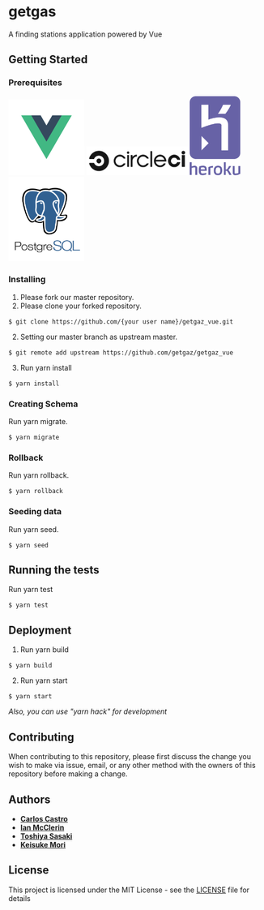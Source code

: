 # getgas

A finding stations application powered by Vue

## Getting Started

### Prerequisites

<img src="img/vue_logo.png" width="150"/>
<img src="img/circle-logo-horizontal-black.png" width="200"/>
<img src="img/heroku.png" width="100"/>
<img src="img/postgresql-logo.png" width="150"/>

### Installing

1. Please fork our master repository.
2. Please clone your forked repository.

```
$ git clone https://github.com/{your user name}/getgaz_vue.git
```

2. Setting our master branch as upstream master.

```
$ git remote add upstream https://github.com/getgaz/getgaz_vue
```

3. Run yarn install

```
$ yarn install
```

### Creating Schema

Run yarn migrate.

```
$ yarn migrate
```

### Rollback

Run yarn rollback.

```
$ yarn rollback
```

### Seeding data

Run yarn seed.

```
$ yarn seed
```

## Running the tests

Run yarn test

```
$ yarn test
```

## Deployment

1. Run yarn build

```
$ yarn build
```

2. Run yarn start

```
$ yarn start
```

_Also, you can use "yarn hack" for development_

## Contributing

When contributing to this repository, please first discuss the change you wish to make via issue,
email, or any other method with the owners of this repository before making a change.

## Authors

- [**Carlos Castro**](https://github.com/zero4994)
- [**Ian McClerin**](https://github.com/dejaviewdujour)
- [**Toshiya Sasaki**](https://github.com/toshyss)
- [**Keisuke Mori**](https://github.com/kigamittsu/)

## License

This project is licensed under the MIT License - see the [LICENSE](LICENSE) file for details
